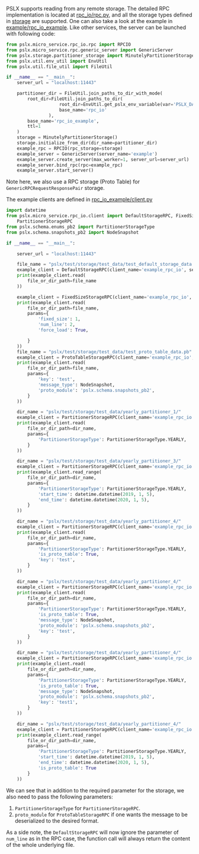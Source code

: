 PSLX supports reading from any remote storage. The detailed RPC implementation is located at [rpc_io/rpc.py](https://github.com/kfrancischen/pslx/blob/master/pslx/micro_service/rpc_io/rpc.py),
and all the storage types defined in [storage](../storage.md) are supported. One can also take a look at the example in 
[example/rpc_io_example](https://github.com/kfrancischen/pslx/tree/master/example/rpc_io_example). Like other services, the 
server can be launched with following code:

```python
from pslx.micro_service.rpc_io.rpc import RPCIO
from pslx.micro_service.rpc.generic_server import GenericServer
from pslx.storage.partitioner_storage import MinutelyPartitionerStorage
from pslx.util.env_util import EnvUtil
from pslx.util.file_util import FileUtil

if __name__ == "__main__":
    server_url = "localhost:11443"

    partitioner_dir = FileUtil.join_paths_to_dir_with_mode(
        root_dir=FileUtil.join_paths_to_dir(
                    root_dir=EnvUtil.get_pslx_env_variable(var='PSLX_DATABASE'),
                    base_name='rpc_io'
                ),
        base_name='rpc_io_example',
        ttl=1
    )
    storage = MinutelyPartitionerStorage()
    storage.initialize_from_dir(dir_name=partitioner_dir)
    example_rpc = RPCIO(rpc_storage=storage)
    example_server = GenericServer(server_name='example')
    example_server.create_server(max_worker=1, server_url=server_url)
    example_server.bind_rpc(rpc=example_rpc)
    example_server.start_server()
``` 

Note here, we also use a RPC storage (Proto Table) for `GenericRPCRequestResponsePair` storage.

The example clients are defined in [rpc_io_example/client.py](https://github.com/kfrancischen/pslx/blob/master/example/rpc_io_example/client.py)

```python
import datetime
from pslx.micro_service.rpc_io.client import DefaultStorageRPC, FixedSizeStorageRPC, ProtoTableStorageRPC,\
    PartitionerStorageRPC
from pslx.schema.enums_pb2 import PartitionerStorageType
from pslx.schema.snapshots_pb2 import NodeSnapshot

if __name__ == "__main__":

    server_url = "localhost:11443"

    file_name = "pslx/test/storage/test_data/test_default_storage_data.txt"
    example_client = DefaultStorageRPC(client_name='example_rpc_io', server_url=server_url)
    print(example_client.read(
        file_or_dir_path=file_name
    ))

    example_client = FixedSizeStorageRPC(client_name='example_rpc_io', server_url=server_url)
    print(example_client.read(
        file_or_dir_path=file_name,
        params={
            'fixed_size': 1,
            'num_line': 2,
            'force_load': True,

        }
    ))
    file_name = "pslx/test/storage/test_data/test_proto_table_data.pb"
    example_client = ProtoTableStorageRPC(client_name='example_rpc_io', server_url=server_url)
    print(example_client.read(
        file_or_dir_path=file_name,
        params={
            'key': 'test',
            'message_type': NodeSnapshot,
            'proto_module': 'pslx.schema.snapshots_pb2',
        }
    ))

    dir_name = "pslx/test/storage/test_data/yearly_partitioner_1/"
    example_client = PartitionerStorageRPC(client_name='example_rpc_io', server_url=server_url)
    print(example_client.read(
        file_or_dir_path=dir_name,
        params={
            'PartitionerStorageType': PartitionerStorageType.YEARLY,
        }
    ))

    dir_name = "pslx/test/storage/test_data/yearly_partitioner_3/"
    example_client = PartitionerStorageRPC(client_name='example_rpc_io', server_url=server_url)
    print(example_client.read_range(
        file_or_dir_path=dir_name,
        params={
            'PartitionerStorageType': PartitionerStorageType.YEARLY,
            'start_time': datetime.datetime(2019, 1, 5),
            'end_time': datetime.datetime(2020, 1, 5),
        }
    ))

    dir_name = "pslx/test/storage/test_data/yearly_partitioner_4/"
    example_client = PartitionerStorageRPC(client_name='example_rpc_io', server_url=server_url)
    print(example_client.read(
        file_or_dir_path=dir_name,
        params={
            'PartitionerStorageType': PartitionerStorageType.YEARLY,
            'is_proto_table': True,
            'key': 'test',
        }
    ))

    dir_name = "pslx/test/storage/test_data/yearly_partitioner_4/"
    example_client = PartitionerStorageRPC(client_name='example_rpc_io', server_url=server_url)
    print(example_client.read(
        file_or_dir_path=dir_name,
        params={
            'PartitionerStorageType': PartitionerStorageType.YEARLY,
            'is_proto_table': True,
            'message_type': NodeSnapshot,
            'proto_module': 'pslx.schema.snapshots_pb2',
            'key': 'test',
        }
    ))

    dir_name = "pslx/test/storage/test_data/yearly_partitioner_4/"
    example_client = PartitionerStorageRPC(client_name='example_rpc_io', server_url=server_url)
    print(example_client.read(
        file_or_dir_path=dir_name,
        params={
            'PartitionerStorageType': PartitionerStorageType.YEARLY,
            'is_proto_table': True,
            'message_type': NodeSnapshot,
            'proto_module': 'pslx.schema.snapshots_pb2',
            'key': 'test1',
        }
    ))

    dir_name = "pslx/test/storage/test_data/yearly_partitioner_4/"
    example_client = PartitionerStorageRPC(client_name='example_rpc_io', server_url=server_url)
    print(example_client.read_range(
        file_or_dir_path=dir_name,
        params={
            'PartitionerStorageType': PartitionerStorageType.YEARLY,
            'start_time': datetime.datetime(2019, 1, 5),
            'end_time': datetime.datetime(2020, 1, 5),
            'is_proto_table': True
        }
    ))
```

We can see that in addition to the required parameter for the storage, we also need to pass the following parameters:    
1. `PartitionerStorageType` for `PartitionerStorageRPC`.    
2. `proto_module` for `ProtoTableStorageRPC` if one wants the message to be deserialized to the desired format.

As a side note, the `DefaultStorageRPC` will now ignore the parameter of `num_line` as in the RPC case, the function call will
always return the content of the whole underlying file.
